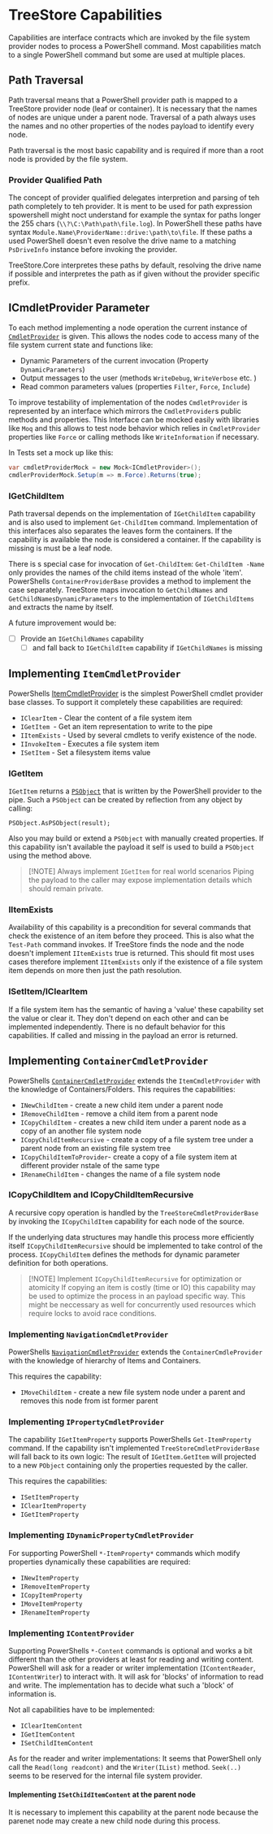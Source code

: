 # TreeStore Capabilities
Capabilities are interface contracts which are invoked by the file system provider nodes to process a PowerShell command. Most capabilities match to a single PowerShell command but some are used at multiple places.

## Path Traversal
Path traversal means that a PowerShell provider path is mapped to a TreeStore provider node (leaf or container). It is necessary that the names of nodes are unique under a parent node. Traversal of a path always uses the names and no other properties of the nodes payload to identify every node.

Path traversal is the most basic capability and is required if more than a  root node is provided by the file system.

### Provider Qualified Path
The concept of provider qualified delegates interpretion and parsing of teh path completely to teh provider. It is ment to be used for path expression spowershell might noct understand for example the  syntax for paths longer the 255 chars (`\\?\C:\Path\path\file.log`).  In PowerShell these paths have syntax `Module.Name\ProviderName::drive:\path\to\file`. If these paths a used PowerShell doesn't even resolve the drive name to a matching `PsDriveInfo` instance before invoking the provider. 

TreeStore.Core interpretes these paths by default, resolving the drive name if possible and interpretes the path as if given without the provider specific prefix.

## ICmdletProvider Parameter
To each method implementing a node operation the current instance of [ `CmdletProvider`](https://docs.microsoft.com/en-us/dotnet/api/system.management.automation.provider.cmdletprovider) is given. This allows the nodes code to access many of the file system current state and functions like:
- Dynamic Parameters of the current invocation (Property `DynamicParameters`)
- Output messages to the user (methods `WriteDebug`, `WriteVerbose` etc. )
- Read common parameters values (properties `Filter`, `Force`, `Include`)

To improve testability of implementation of the nodes  `CmdletProvider` is represented by an interface which mirrors the `CmdletProvider`s public methods and properties. This Interface can be mocked easily with libraries like `Moq` and this allows to test node behavior which relies in `CmdletProvider` properties like `Force` or calling methods like `WriteInformation` if necessary.

In Tests set a mock up like this:
```csharp
var cmdletProviderMock = new Mock<ICmdletProvider>();
cmdlerProviderMock.Setup(m => m.Force).Returns(true);
```

### IGetChildItem
Path traversal depends on the implementation of `IGetChildItem`  capability and is also used to implement  `Get-ChildItem` command. Implementation of this interfaces also separates the leaves form the containers. If the capability is available the node is considered a container. If the capability is missing is must be a leaf node. 

There is s special case for invocation of `Get-ChildItem`: `Get-ChildItem -Name` only provides the names of the child items instead of the whole 'item'. PowerShells `ContainerProviderBase` provides a method to implement the case separately. TreeStore maps invocation to `GetChildNames` and `GetChildNamesDynamicParameters` to the implementation of `IGetChildItems` and extracts the name by itself.

A future improvement would be:
- [ ] Provide an `IGetChildNames` capability
	- [ ] and fall back to `IGetChildItem` capability if `IGetChildNames` is missing

## Implementing `ItemCmdletProvider`
PowerShells [ItemCmdletProvider](https://docs.microsoft.com/en-us/dotnet/api/system.management.automation.provider.itemcmdletprovider) is the simplest PowerShell cmdlet provider base classes. To support it completely these capabilities are required:
* `IClearItem` - Clear the content of a file system item
* `IGetItem `- Get an item representation to write to the pipe
* `IItemExists` - Used by several cmdlets to verify existence of the node.
* `IInvokeItem` - Executes a file system item
* `ISetItem` - Set a filesystem items value

### IGetItem
`IGetItem` returns a [`PSObject`](https://docs.microsoft.com/en-us/powershell/scripting/developer/ets/overview#the-psobject-class) that is written by the PowerShell provider to the pipe. Such a `PSObject` can be created by reflection from any object by calling:

```CSharp
PSObject.AsPSObject(result);
```

Also you may build or extend a `PSObject` with manually created properties. If this capability isn't available the payload it self is used to build a `PSObject` using the method above. 

>[!NOTE] Always implement `IGetItem` for real world scenarios
>Piping the payload to the caller may expose implementation details which should remain private.

### IItemExists
Availability of this capability is a precondition for several commands that check the existence of an item before they proceed. This is also what the `Test-Path` command invokes.
If TreeStore finds the node and the node doesn't implement `IItemExists` true is returned. This should fit most uses cases therefore implement `IItemExists` only if the existence of a file system item depends on more then just the path resolution.

### ISetItem/IClearItem
If a file system item has the semantic of having a 'value' these capability set the value or clear it. They don't depend on each other and can be implemented independently. There is no default behavior for this capabilities. If called and missing in the  payload an error is returned.

## Implementing `ContainerCmdletProvider`
PowerShells [`ContainerCmdletProvider`](https://docs.microsoft.com/en-us/dotnet/api/system.management.automation.provider.containercmdletprovider) extends the `ItemCmdletProvider` with the knowledge of Containers/Folders.
This requires the capabilities:
* `INewChildItem` - create a new child item under a parent node
* `IRemoveChildItem` - remove a child item from a parent node
* `ICopyChildItem` - creates a new child item under a parent node as a copy of an another file system node
* `ICopyChildItemRecursive` - create a copy of a file system tree under a parent node from an existing file system tree
* `ICopyChildItemToProvider`- create a copy of a file system item at different provider nstale of the same type
* `IRenameChildItem` - changes the name of a file system node

### ICopyChildItem and ICopyChildItemRecursive
A recursive copy operation is handled by the `TreeStoreCmdletProviderBase`  by invoking the `ICopyChildItem` capability for each node of the source.  

If the underlying data structures may handle this process more efficiently itself `ICopyChildItemRecursive` should be implemented to take control of the  process.  `ICopyChildItem` defines the methods for dynamic parameter definition for both operations.

> [!NOTE] Implement `ICopyChildItemRecursive` for optimization or atomicity
> If copying an item is costly (time or IO) this capability may be used to optimize the process in an payload specific way. This might be neccessary as well for concurrently used resources which require locks to avoid race conditions.

### Implementing `NavigationCmdletProvider`
PowerShells [`NavigationCmdletProvider`](https://docs.microsoft.com/en-us/dotnet/api/system.management.automation.provider.navigationcmdletprovider) extends the `ContainerCmdleProvider` with the knowledge of hierarchy of Items and Containers. 

This requires the capability: 
- `IMoveChildItem` - create a new file system node under a parent and removes this node from ist former parent

### Implementing `IPropertyCmdletProvider`
The capability `IGetItemProperty` supports PowerShells `Get-ItemProperty`  command. If the capability isn't implemented `TreeStoreCmdletProviderBase` will fall back to its own logic: The result of `IGetItem.GetItem` will projected to a new `PObject` containing only the properties requested by the caller.

This requires the capabilities:
- `ISetItemProperty`
- `IClearItemProperty`
- `IGetItemProperty`

### Implementing `IDynamicPropertyCmdletProvider`
For supporting PowerShell `*-ItemProperty*` commands which modify properties dynamically these capabilities are required:
- `INewItemProperty`
- `IRemoveItemProperty`
- `ICopyItemProperty`
- `IMoveItemProperty`
- `IRenameItemProperty`

### Implementing `IContentProvider`
Supporting PowerShells `*-Content` commands is optional and works a bit different than the other providers at least for reading and writing content. PowerShell will ask for a reader or writer implementation (`IContentReader`, `IContentWriter`) to interact with. It will ask for 'blocks' of information to read and write. The implementation has to decide what such a 'block' of information is. 

Not all capabilities have to be implemented:
- `IClearItemContent`
- `IGetItemContent`
- `ISetChildItemContent`

As for the reader and writer implementations: It seems that PowerShell only call the `Read(long readcont)` and the `Writer(IList)` method. `Seek(..)` seems to be reserved for the internal file system provider.

#### Implementing `ISetChiIdItemContent` at the parent node
It is necessary to implement this capability at the parent node because the parenet node may create a new child node during this process.  